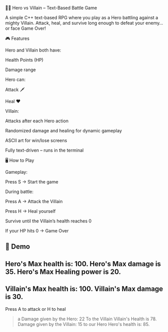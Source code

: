 🦸‍♂️ Hero vs Villain – Text-Based Battle Game

A simple C++ text-based RPG where you play as a Hero battling against a mighty Villain.
Attack, heal, and survive long enough to defeat your enemy… or face Game Over!

🎮 Features

Hero and Villain both have:

Health Points (HP)

Damage range

Hero can:

Attack 🗡️

Heal ❤️

Villain:

Attacks after each Hero action

Randomized damage and healing for dynamic gameplay

ASCII art for win/lose screens

Fully text-driven – runs in the terminal

🖥️ How to Play

Gameplay:

Press S → Start the game

During battle:

Press A → Attack the Villain

Press H → Heal yourself

Survive until the Villain’s health reaches 0

If your HP hits 0 → Game Over

📸 Demo
----------------------------------------------------------
Hero's Max health is: 100.
Hero's Max damage is 35.
Hero's Max Healing power is 20.
----------------------------------------------------------
Villain's Max health is: 100.
Villain's Max damage is 30.
----------------------------------------------------------

Press A to attack or H to heal
> a
Damage given by the Hero: 22 To the Villain
Villain's Health is 78.
Damage given by the Villain: 15 to our Hero
Hero's health is: 85.
